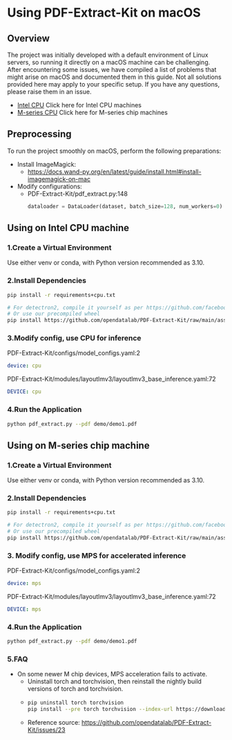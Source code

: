 # Using PDF-Extract-Kit on macOS

## Overview

The project was initially developed with a default environment of Linux servers, so running it directly on a macOS machine can be challenging.
After encountering some issues, we have compiled a list of problems that might arise on macOS and documented them in this guide. Not all solutions provided here may apply to your specific setup. If you have any questions, please raise them in an issue.

- [Intel CPU](#using-on-intel-cpu-machine) Click here for Intel CPU machines
- [M-series CPU](#using-on-m-series-chip-machine) Click here for M-series chip machines


## Preprocessing

To run the project smoothly on macOS, perform the following preparations:
- Install ImageMagick:
  - https://docs.wand-py.org/en/latest/guide/install.html#install-imagemagick-on-mac
- Modify configurations:
  - PDF-Extract-Kit/pdf_extract.py:148 
    ```python
    dataloader = DataLoader(dataset, batch_size=128, num_workers=0)
    ```
   
 
## Using on Intel CPU machine

### 1.Create a Virtual Environment

Use either venv or conda, with Python version recommended as 3.10.

### 2.Install Dependencies

```bash
pip install -r requirements+cpu.txt

# For detectron2, compile it yourself as per https://github.com/facebookresearch/detectron2/issues/5114
# Or use our precompiled wheel
pip install https://github.com/opendatalab/PDF-Extract-Kit/raw/main/assets/whl/detectron2-0.6-cp310-cp310-macosx_10_9_universal2.whl
```

### 3.Modify config, use CPU for inference

PDF-Extract-Kit/configs/model_configs.yaml:2
```yaml
device: cpu
```
PDF-Extract-Kit/modules/layoutlmv3/layoutlmv3_base_inference.yaml:72
```yaml
DEVICE: cpu
```

### 4.Run the Application

```bash
python pdf_extract.py --pdf demo/demo1.pdf
```


## Using on M-series chip machine

### 1.Create a Virtual Environment

Use either venv or conda, with Python version recommended as 3.10.

### 2.Install Dependencies

```bash
pip install -r requirements+cpu.txt

# For detectron2, compile it yourself as per https://github.com/facebookresearch/detectron2/issues/5114
# Or use our precompiled wheel
pip install https://github.com/opendatalab/PDF-Extract-Kit/raw/main/assets/whl/detectron2-0.6-cp310-cp310-macosx_11_0_arm64.whl
```

### 3. Modify config, use MPS for accelerated inference

PDF-Extract-Kit/configs/model_configs.yaml:2
```yaml
device: mps
```
PDF-Extract-Kit/modules/layoutlmv3/layoutlmv3_base_inference.yaml:72
```yaml
DEVICE: mps
```

### 4.Run the Application

```bash
python pdf_extract.py --pdf demo/demo1.pdf
```

### 5.FAQ

- On some newer M chip devices, MPS acceleration fails to activate.
  - Uninstall torch and torchvision, then reinstall the nightly build versions of torch and torchvision.
  - ```bash
    pip uninstall torch torchvision 
    pip install --pre torch torchvision --index-url https://download.pytorch.org/whl/nightly/cpu
    ```
  - Reference source: https://github.com/opendatalab/PDF-Extract-Kit/issues/23

